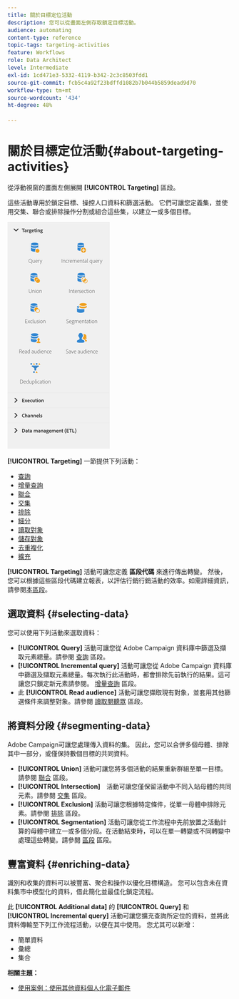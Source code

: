 ```yaml
---
title: 關於目標定位活動
description: 您可以從畫面左側存取鎖定目標活動。
audience: automating
content-type: reference
topic-tags: targeting-activities
feature: Workflows
role: Data Architect
level: Intermediate
exl-id: 1cd471e3-5332-4119-b342-2c3c8503fdd1
source-git-commit: fcb5c4a92f23bdffd1082b7b044b5859dead9d70
workflow-type: tm+mt
source-wordcount: '434'
ht-degree: 48%

---
```


# 關於目標定位活動{#about-targeting-activities}

從浮動視窗的畫面左側展開 **[!UICONTROL Targeting]** 區段。

這些活動專用於鎖定目標、操控人口資料和篩選活動。 它們可讓您定義集，並使用交集、聯合或排除操作分割或組合這些集，以建立一或多個目標。

![](assets/wkf_targeting_activities.png)

**[!UICONTROL Targeting]** 一節提供下列活動：

* [查詢](../../automating/using/query.md)
* [增量查詢](../../automating/using/incremental-query.md)
* [聯合](../../automating/using/union.md)
* [交集](../../automating/using/intersection.md)
* [排除](../../automating/using/exclusion.md)
* [細分](../../automating/using/segmentation.md)
* [讀取對象](../../automating/using/read-audience.md)
* [儲存對象](../../automating/using/save-audience.md)
* [去重複化](../../automating/using/deduplication.md)
* [擴充](../../automating/using/enrichment.md)

**[!UICONTROL Targeting]** 活動可讓您定義 **區段代碼** 來進行傳出轉變。 然後，您可以根據這些區段代碼建立報表，以評估行銷行銷活動的效率。如需詳細資訊，請參閱[本區段](../../reporting/using/creating-a-report-workflow-segment.md)。

## 選取資料 {#selecting-data}

您可以使用下列活動來選取資料：

* **[!UICONTROL Query]** 活動可讓您從 Adobe Campaign 資料庫中篩選及擷取元素總量。請參閱 [查詢](../../automating/using/query.md) 區段。
* **[!UICONTROL Incremental query]** 活動可讓您從 Adobe Campaign 資料庫中篩選及擷取元素總量。每次執行此活動時，都會排除先前執行的結果。這可讓您只鎖定新元素請參閱。 [增量查詢](../../automating/using/incremental-query.md) 區段。
* 此 **[!UICONTROL Read audience]** 活動可讓您擷取現有對象，並套用其他篩選條件來調整對象。請參閱 [讀取閱聽眾](../../automating/using/read-audience.md) 區段。

## 將資料分段 {#segmenting-data}

Adobe Campaign可讓您處理傳入資料的集。 因此，您可以合併多個母體、排除其中一部分，或僅保持數個目標的共同資料。

* **[!UICONTROL Union]** 活動可讓您將多個活動的結果重新群組至單一目標。請參閱 [聯合](../../automating/using/union.md) 區段。
* **[!UICONTROL Intersection]**　活動可讓您僅保留活動中不同入站母體的共同元素。請參閱 [交集](../../automating/using/intersection.md) 區段。
* **[!UICONTROL Exclusion]** 活動可讓您根據特定條件，從單一母體中排除元素。請參閱 [排除](../../automating/using/exclusion.md) 區段。
* **[!UICONTROL Segmentation]** 活動可讓您從工作流程中先前放置之活動計算的母體中建立一或多個分段。在活動結束時，可以在單一轉變或不同轉變中處理這些轉變。請參閱 [區段](../../automating/using/segmentation.md) 區段。

## 豐富資料 {#enriching-data}

識別和收集的資料可以被豐富、聚合和操作以優化目標構造。 您可以包含未在資料集市中模型化的資料，借此簡化並最佳化鎖定流程。

此 **[!UICONTROL Additional data]** 的 **[!UICONTROL Query]** 和 **[!UICONTROL Incremental query]** 活動可讓您擴充查詢所定位的資料，並將此資料傳輸至下列工作流程活動，以便在其中使用。 您尤其可以新增：

* 簡單資料
* 彙總
* 集合

**相關主題：**

* [使用案例：使用其他資料個人化電子郵件](../../automating/using/personalizing-email-with-additional-data.md)
